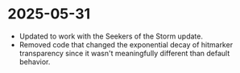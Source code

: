 # 2025-05-31

- Updated to work with the Seekers of the Storm update.
- Removed code that changed the exponential decay of hitmarker transparency since it wasn't meaningfully different than default behavior.
